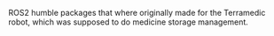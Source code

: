 ROS2 humble packages that where originally made for the Terramedic robot, which was supposed to do medicine storage management.
